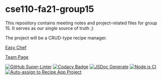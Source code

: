# cse110-fa21-group15

This repository contains meeting notes and project-related files for group 15. It serves as our single source of truth ;)

The project will be a CRUD-type recipe manager.

[Easy Chef](https://festive-minsky-ab51a6.netlify.app/source/homepage.html)

[Team Page](admin/team.md)

[![GitHub Super-Linter](https://github.com/cse110-fa21-group15/cse110-fa21-group15/workflows/Lint%20Code%20Base/badge.svg)](https://github.com/marketplace/actions/super-linter)
[![Codacy Badge](https://app.codacy.com/project/badge/Grade/79d957cecea5422db02202bc7f318130)](https://www.codacy.com/gh/cse110-fa21-group15/cse110-fa21-group15/dashboard?utm_source=github.com&amp;utm_medium=referral&amp;utm_content=cse110-fa21-group15/cse110-fa21-group15&amp;utm_campaign=Badge_Grade)
[![JSDoc Generate](https://github.com/cse110-fa21-group15/cse110-fa21-group15/actions/workflows/jsdoc-generate.yml/badge.svg?branch=main)](https://github.com/cse110-fa21-group15/cse110-fa21-group15/actions/workflows/jsdoc-generate.yml)
[![Node.js CI](https://github.com/cse110-fa21-group15/cse110-fa21-group15/actions/workflows/testing.yml/badge.svg?branch=main)](https://github.com/cse110-fa21-group15/cse110-fa21-group15/actions/workflows/testing.yml)
[![Auto-assign to Recipe App Project](https://github.com/cse110-fa21-group15/cse110-fa21-group15/actions/workflows/projectAssign.yml/badge.svg?branch=main)](https://github.com/cse110-fa21-group15/cse110-fa21-group15/actions/workflows/projectAssign.yml)


